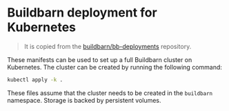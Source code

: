 # Buildbarn deployment for Kubernetes

> It is copied from the [buildbarn/bb-deployments](https://github.com/buildbarn/bb-deployments/tree/master/kubernetes) repository.

These manifests can be used to set up a full Buildbarn cluster on
Kubernetes. The cluster can be created by running the following command:

```sh
kubectl apply -k .
```

These files assume that the cluster needs to be created in the
`buildbarn` namespace. Storage is backed by persistent volumes.

